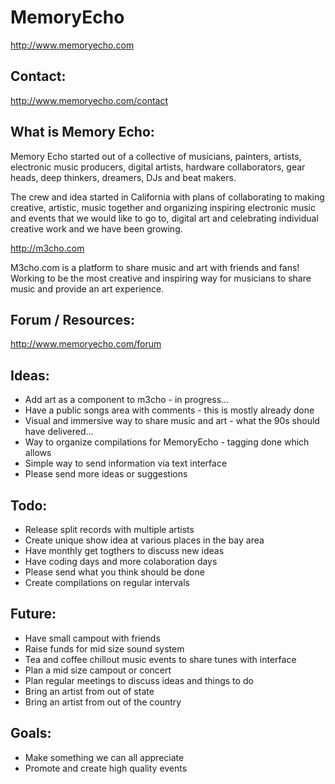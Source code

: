 MemoryEcho
==========
http://www.memoryecho.com

## Contact:
http://www.memoryecho.com/contact

## What is Memory Echo:
Memory Echo started out of a collective of musicians, painters, artists, electronic music producers, digital artists, hardware collaborators, gear heads, deep thinkers, dreamers, DJs and beat makers.

The crew and idea started in California with plans of collaborating to making creative, artistic, music together and organizing inspiring electronic music and events that we would like to go to, digital art and celebrating individual creative work and we have been growing. 

http://m3cho.com

M3cho.com is a platform to share music and art with friends and fans! Working to be the most creative and inspiring way for musicians to share music and provide an art experience. 

## Forum / Resources:
http://www.memoryecho.com/forum

## Ideas:
 - Add art as a component to m3cho - in progress...
 - Have a public songs area with comments - this is mostly already done
 - Visual and immersive way to share music and art - what the 90s should have delivered...
 - Way to organize compilations for MemoryEcho - tagging done which allows
 - Simple way to send information via text interface
 - Please send more ideas or suggestions

## Todo:
 - Release split records with multiple artists
 - Create unique show idea at various places in the bay area
 - Have monthly get togthers to discuss new ideas
 - Have coding days and more colaboration days
 - Please send what you think should be done
 - Create compilations on regular intervals

## Future:
 - Have small campout with friends
 - Raise funds for mid size sound system
 - Tea and coffee chillout music events to share tunes with interface
 - Plan a mid size campout or concert
 - Plan regular meetings to discuss ideas and things to do
 - Bring an artist from out of state
 - Bring an artist from out of the country

## Goals:
 - Make something we can all appreciate
 - Promote and create high quality events
